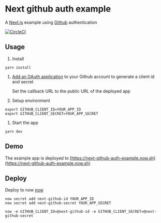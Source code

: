 # Next github auth example

A [Next.js](https://github.com/zeit/next.js) example using [Github](https://github.com) authentication

[![CircleCI](https://circleci.com/gh/possibilities/next-github-auth-example.svg?style=svg)](https://circleci.com/gh/possibilities/next-github-auth-example)

## Usage

1. Install

  ```
  yarn install
  ```

1. [Add an OAuth application](https://github.com/settings/developers) to your Github account to generate a client id and secret

   Set the callback URL to the public URL of the deployed app

1. Setup environment

  ```
  export GITHUB_CLIENT_ID=YOUR_APP_ID
  export GITHUB_CLIENT_SECRET=YOUR_APP_SECRET
  ```

1. Start the app

  ```
  yarn dev
  ```

## Demo

The example app is deployed to [https://next-github-auth-example.now.sh](https://next-github-auth-example.now.sh)

## Deploy

Deploy to now [now](https://now.sh)

```
now secret add next-github-id YOUR_APP_ID
now secret add next-github-secret YOUR_APP_SECRET

now -e GITHUB_CLIENT_ID=@next-github-id -e GITHUB_CLIENT_SECRET=@next-github-secret
```
